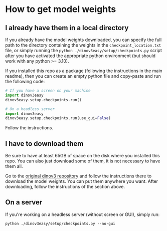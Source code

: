# How to get model weights

## I already have them in a local directory

If you already have the model weights downloaded, you can specify the full path to the directory containing the weights in the `checkpoint_location.txt` file, or simply running the `python ./dinov3easy/setup/checkpoints.py` script after you have activated the appropriate python environment (but should work with any python >= 3.10).

If you installed this repo as a package (following the instructions in the main readme), then you can create an empty python file and copy-paste and run the following code:

```py
# If you have a screen on your machine
import dinov3easy
dinov3easy.setup.checkpoints.run()
```

```py
# On a headless server
import dinov3easy
dinov3easy.setup.checkpoints.run(use_gui=False)
```

Follow the instructions.

## I have to download them

Be sure to have at least 65GB of space on the disk where you installed this repo. You can also just download some of them, it is not necessary to have them all.

Go to the [original dinov3 repository](https://github.com/facebookresearch/dinov3) and follow the instructions there to download the model weights. You can put them anywhere you want. After downloading, follow the instructions of the section above.

## On a server

If you're working on a headless server (without screen or GUI), simply run:

`python ./dinov3easy/setup/checkpoints.py --no-gui`